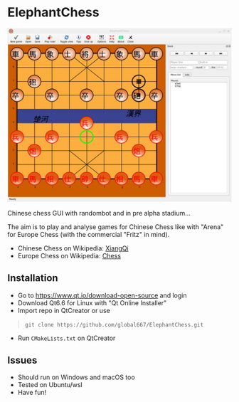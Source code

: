 # ElephantChess

![A Screenshot](html/Screenshot.jpg)

Chinese chess GUI with randombot and in pre alpha stadium...

The aim is to play and analyse games for Chinese Chess like with "Arena" 
for Europe Chess (with the commercial "Fritz" in mind).

- Chinese Chess on Wikipedia: <a href="https://en.wikipedia.org/wiki/Xiangqi">XiangQi</a>
- Europe Chess on Wikipedia: <a href="https://en.wikipedia.org/wiki/Chess">Chess</a>

## Installation
- Go to https://www.qt.io/download-open-source and login
- Download Qt6.6 for Linux with "Qt Online Installer"
- Import repo in QtCreator or use
> `git clone https://github.com/global667/ElephantChess.git`
- Run `CMakeLists.txt` on QtCreator
 
## Issues
- Should run on Windows and macOS too
- Tested on Ubuntu/wsl
- Have fun!

